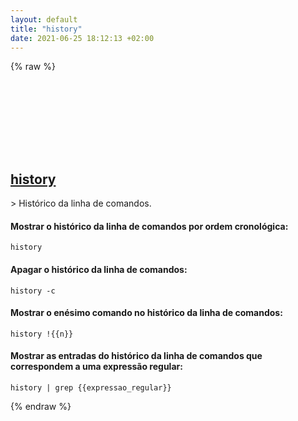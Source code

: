 ```yaml
---
layout: default
title: "history"
date: 2021-06-25 18:12:13 +02:00
---
```

{% raw %}
<h2 id="history">
  <a href="/pt_pt/common/history.html">history</a> <a href="#history"><svg class="icon">
    <use href="/assets/images/unicode_sprite.svg#link" />
  </svg></a>
</h2>
> Histórico da linha de comandos.

#### Mostrar o histórico da linha de comandos por ordem cronológica:
```shell
history
```
#### Apagar o histórico da linha de comandos:
```shell
history -c
```
#### Mostrar o enésimo comando no histórico da linha de comandos:
```shell
history !{{n}}
```
#### Mostrar as entradas do histórico da linha de comandos que correspondem a uma expressão regular:
```shell
history | grep {{expressao_regular}}
```
{% endraw %}